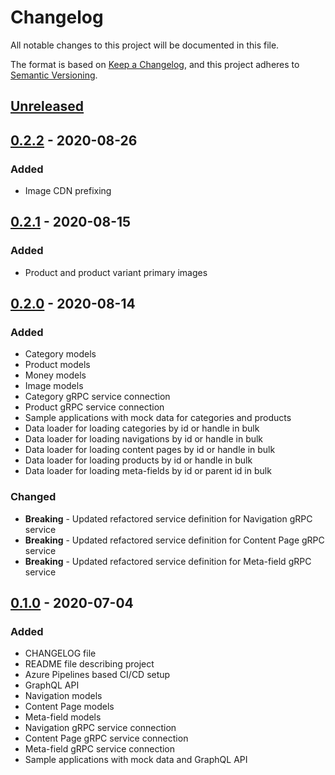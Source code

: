 # Changelog

All notable changes to this project will be documented in this file.

The format is based on [Keep a Changelog](https://keepachangelog.com/en/1.0.0/),
and this project adheres to [Semantic Versioning](https://semver.org/spec/v2.0.0.html).

## [Unreleased]

## [0.2.2] - 2020-08-26

### Added

- Image CDN prefixing

## [0.2.1] - 2020-08-15

### Added

- Product and product variant primary images

## [0.2.0] - 2020-08-14

### Added

- Category models
- Product models
- Money models
- Image models
- Category gRPC service connection
- Product gRPC service connection
- Sample applications with mock data for categories and products
- Data loader for loading categories by id or handle in bulk
- Data loader for loading navigations by id or handle in bulk
- Data loader for loading content pages by id or handle in bulk
- Data loader for loading products by id or handle in bulk
- Data loader for loading meta-fields by id or parent id in bulk

### Changed

- **Breaking** - Updated refactored service definition for Navigation gRPC service
- **Breaking** - Updated refactored service definition for Content Page gRPC service
- **Breaking** - Updated refactored service definition for Meta-field gRPC service

## [0.1.0] - 2020-07-04

### Added

- CHANGELOG file
- README file describing project
- Azure Pipelines based CI/CD setup
- GraphQL API
- Navigation models
- Content Page models
- Meta-field models
- Navigation gRPC service connection
- Content Page gRPC service connection
- Meta-field gRPC service connection
- Sample applications with mock data and GraphQL API

[unreleased]: https://github.com/SorenA/lightops-commerce-gateways-storefront/compare/0.2.2...develop
[0.2.2]: https://github.com/SorenA/lightops-commerce-gateways-storefront/tree/0.2.2
[0.2.1]: https://github.com/SorenA/lightops-commerce-gateways-storefront/tree/0.2.1
[0.2.0]: https://github.com/SorenA/lightops-commerce-gateways-storefront/tree/0.2.0
[0.1.0]: https://github.com/SorenA/lightops-commerce-gateways-storefront/tree/0.1.0
